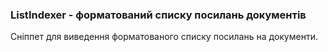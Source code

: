
<meta http-equiv="Content-Type" content="text/html; charset=utf-8">
<h3>ListIndexer - форматований списку посилань документів </h3>
Сніппет для виведення форматованого списку посилань на документи.
